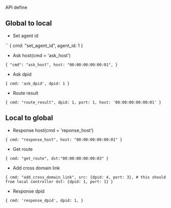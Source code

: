 API define

Global to local
----
- Set agent id

``
{
    cmd: "set_agent_id",
    agent_id: 1
}


- Ask host(cmd = 'ask_host')

``
{
    "cmd": "ask_host",
    host: "00:00:00:00:00:01",
}
``

- Ask dpid

``
{
    cmd: 'ask_dpid',
    dpid: 1
}
``

- Route result

``
{
	cmd: "route_result",
	dpid: 1,
    port: 1,
    host: '00:00:00:00:00:01'
}
``


Local to global
----
- Response host(cmd = 'reponse_host')

``
{
    cmd: "response_host",
    host: "00:00:00:00:00:01"
}
``

- Get route

``
{
    cmd: "get_route",
    dst:"00:00:00:00:00:03"
}
``
- Add cross domain link

``
{
	cmd: "add_cross_domain_link",
	src: {dpid: 4, port: 3}, # this should from local controller
	dst: {dpid: 1, port: 1}
}
``

- Response dpid

``
{
    cmd: 'response_dpid',
    dpid: 1,
}
``




